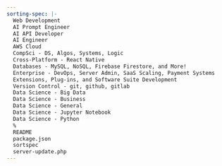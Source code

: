 ```yaml
---
sorting-spec: |-
  Web Development
  AI Prompt Engineer
  AI API Developer
  AI Engineer
  AWS Cloud
  CompSci - DS, Algos, Systems, Logic
  Cross-Platform - React Native
  Databases - MySQL, NoSQL, Firebase Firestore, and More!
  Enterprise - DevOps, Server Admin, SaaS Scaling, Payment Systems
  Extensions, Plug-ins, and Software Suite Development
  Version Control - git, github, gitlab
  Data Science - Big Data
  Data Science - Business
  Data Science - General
  Data Science - Jupyter Notebook
  Data Science - Python
  %
  README
  package.json
  sortspec
  server-update.php
---
```

